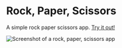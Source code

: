 # Rock, Paper, Scissors
A simple rock paper scissors app.
[Try it out!](https://emiliawil.github.io/rock-paper-scissors/)

![Screenshot of a rock, paper, scissors app](https://i.imgur.com/W5zypXx.png)
